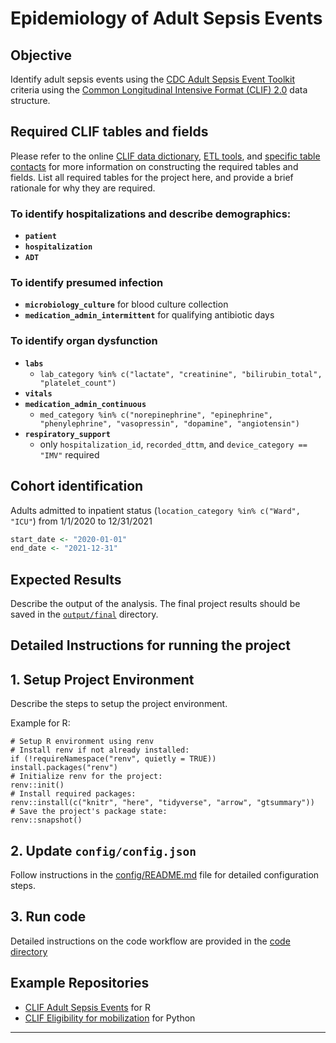 # Epidemiology of Adult Sepsis Events 

## Objective

Identify adult sepsis events using the [CDC Adult Sepsis Event Toolkit](https://www.cdc.gov/sepsis/pdfs/sepsis-surveillance-toolkit-mar-2018_508.pdf) criteria using the [Common Longitudinal Intensive Format (CLIF) 2.0](https://clif-consortium.github.io/website/) data structure. 

## Required CLIF tables and fields

Please refer to the online [CLIF data dictionary](https://clif-consortium.github.io/website/data-dictionary.html), [ETL tools](https://github.com/clif-consortium/CLIF/tree/main/etl-to-clif-resources), and [specific table contacts](https://github.com/clif-consortium/CLIF?tab=readme-ov-file#relational-clif) for more information on constructing the required tables and fields. List all required tables for the project here, and provide a brief rationale for why they are required.

### To identify hospitalizations and describe demographics:
- **`patient`**
- **`hospitalization`**
- **`ADT`**

### To identify presumed infection
-  **`microbiology_culture`** for blood culture collection
-  **`medication_admin_intermittent`** for qualifying antibiotic days

### To identify organ dysfunction
- **`labs`**
  - `lab_category %in% c("lactate", "creatinine", "bilirubin_total", "platelet_count")`
- **`vitals`**
- **`medication_admin_continuous`**
  - `med_category %in% c("norepinephrine", "epinephrine", "phenylephrine", "vasopressin", "dopamine", "angiotensin")`
- **`respiratory_support`**
  - only `hospitalization_id`, `recorded_dttm`, and `device_category == "IMV"` required
  

## Cohort identification

Adults admitted to inpatient status (`location_category %in% c("Ward", "ICU"`) from 1/1/2020 to 12/31/2021

``` r
start_date <- "2020-01-01"
end_date <- "2021-12-31"
```

## Expected Results

Describe the output of the analysis. The final project results should be saved in the [`output/final`](output/README.md) directory.

## Detailed Instructions for running the project

## 1. Setup Project Environment
Describe the steps to setup the project environment. 

Example for R:
```
# Setup R environment using renv
# Install renv if not already installed:
if (!requireNamespace("renv", quietly = TRUE)) install.packages("renv")
# Initialize renv for the project:
renv::init()
# Install required packages:
renv::install(c("knitr", "here", "tidyverse", "arrow", "gtsummary"))
# Save the project's package state:
renv::snapshot()
```

## 2. Update `config/config.json`
Follow instructions in the [config/README.md](config/README.md) file for detailed configuration steps.

## 3. Run code
Detailed instructions on the code workflow are provided in the [code directory](code/README.md)


## Example Repositories
* [CLIF Adult Sepsis Events](https://github.com/08wparker/CLIF_adult_sepsis_events) for R
* [CLIF Eligibility for mobilization](https://github.com/kaveriC/mobilization) for Python
---


